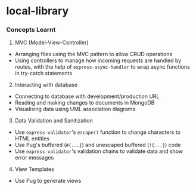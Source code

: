 # local-library

### Concepts Learnt

1. MVC (Model-View-Controller)
- Arranging files using the MVC pattern to allow CRUD operations
- Using controllers to manage how incoming requests are handled by routes, with the help of `express-async-handler` to wrap async functions in try-catch statements

2. Interacting with database
- Connecting to database with development/production URL
- Reading and making changes to documents in MongoDB
- Visualising data using UML association diagrams

3. Data Validation and Sanitization
- Use `express-validator`'s `escape()` function to change characters to HTML entities
- Use Pug's buffered (`#{...}`) and unescaped buffered (`!{...}`) code
- Use `express-validator`'s validation chains to validate data and show error messages

4. View Templates
- Use Pug to generate views